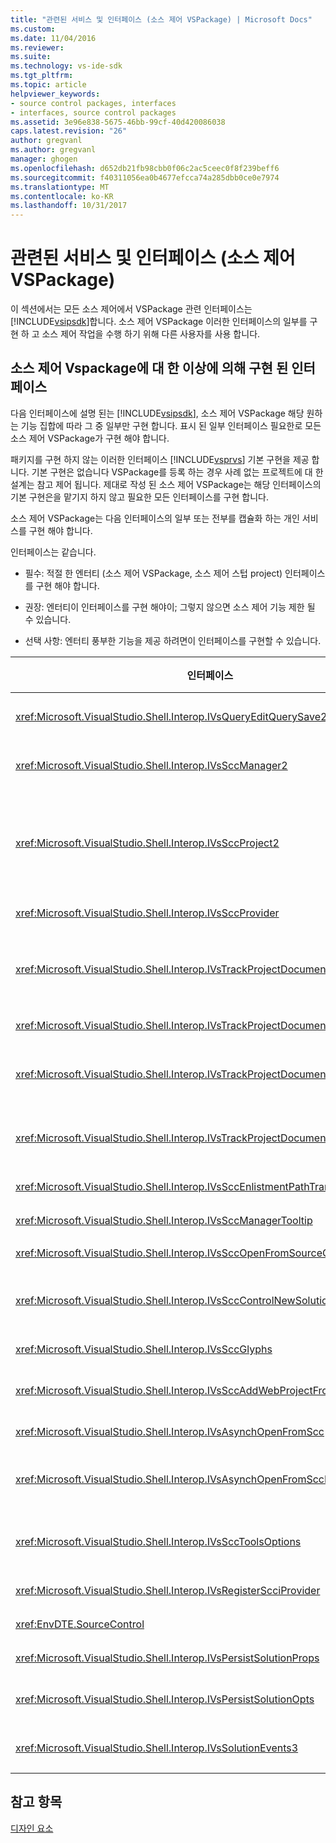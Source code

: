 ```yaml
---
title: "관련된 서비스 및 인터페이스 (소스 제어 VSPackage) | Microsoft Docs"
ms.custom: 
ms.date: 11/04/2016
ms.reviewer: 
ms.suite: 
ms.technology: vs-ide-sdk
ms.tgt_pltfrm: 
ms.topic: article
helpviewer_keywords:
- source control packages, interfaces
- interfaces, source control packages
ms.assetid: 3e96e838-5675-46bb-99cf-40d420086038
caps.latest.revision: "26"
author: gregvanl
ms.author: gregvanl
manager: ghogen
ms.openlocfilehash: d652db21fb98cbb0f06c2ac5ceec0f8f239beff6
ms.sourcegitcommit: f40311056ea0b4677efcca74a285dbb0ce0e7974
ms.translationtype: MT
ms.contentlocale: ko-KR
ms.lasthandoff: 10/31/2017
---
```

# <a name="related-services-and-interfaces-source-control-vspackage"></a>관련된 서비스 및 인터페이스 (소스 제어 VSPackage)
이 섹션에서는 모든 소스 제어에서 VSPackage 관련 인터페이스는 [!INCLUDE[vsipsdk](../../extensibility/includes/vsipsdk_md.md)]합니다. 소스 제어 VSPackage 이러한 인터페이스의 일부를 구현 하 고 소스 제어 작업을 수행 하기 위해 다른 사용자를 사용 합니다.  
  
## <a name="interfaces-implemented-by-and-for-source-control-vspackages"></a>소스 제어 Vspackage에 대 한 이상에 의해 구현 된 인터페이스  
 다음 인터페이스에 설명 된는 [!INCLUDE[vsipsdk](../../extensibility/includes/vsipsdk_md.md)], 소스 제어 VSPackage 해당 원하는 기능 집합에 따라 그 중 일부만 구현 합니다. 표시 된 일부 인터페이스 필요한로 모든 소스 제어 VSPackage가 구현 해야 합니다.  
  
 패키지를 구현 하지 않는 이러한 인터페이스 [!INCLUDE[vsprvs](../../code-quality/includes/vsprvs_md.md)] 기본 구현을 제공 합니다. 기본 구현은 없습니다 VSPackage를 등록 하는 경우 사례 없는 프로젝트에 대 한 설계는 참고 제어 됩니다. 제대로 작성 된 소스 제어 VSPackage는 해당 인터페이스의 기본 구현은을 맡기지 하지 않고 필요한 모든 인터페이스를 구현 합니다.  
  
 소스 제어 VSPackage는 다음 인터페이스의 일부 또는 전부를 캡슐화 하는 개인 서비스를 구현 해야 합니다.  
  
 인터페이스는 같습니다.  
  
-   필수: 적절 한 엔터티 (소스 제어 VSPackage, 소스 제어 스텁 project) 인터페이스를 구현 해야 합니다.  
  
-   권장: 엔터티이 인터페이스를 구현 해야이; 그렇지 않으면 소스 제어 기능 제한 될 수 있습니다.  
  
-   선택 사항: 엔터티 풍부한 기능을 제공 하려면이 인터페이스를 구현할 수 있습니다.  
  
|인터페이스|용도|에 의해 구현|구현 여부?|  
|---------------|-------------|--------------------|----------------|  
|<xref:Microsoft.VisualStudio.Shell.Interop.IVsQueryEditQuerySave2>|편집기는 수정 하거나 파일을 저장 하기 전에이 인터페이스를 호출 합니다. 소스 제어의 VSPackage 파일을 체크 아웃 하거나 거부할 수 작업 체크 아웃이 실패 하는 경우.|소스 제어 VSPackage|권장|  
|<xref:Microsoft.VisualStudio.Shell.Interop.IVsSccManager2>|이 인터페이스를 등록 하 고 소스 제어를 사용 하 여 프로젝트를 등록 취소 하 고 기본 소스 제어 문자 모양에 대 한 지원을 제공 하는 같은 프로젝트에 기본 소스 제어 기능을 제공 합니다.|소스 제어 VSPackage|필수|  
|<xref:Microsoft.VisualStudio.Shell.Interop.IVsSccProject2>|이 인터페이스에서 가져온는 <xref:Microsoft.VisualStudio.Shell.Interop.IVsHierarchy> 를 사용 하 여는 <xref:System.Runtime.InteropServices.Marshal.QueryInterface%2A> 함수 또는 단순히 구현 하는 개체를 캐스팅 하 여 `IVsHierarchy` 를 `IVsSccProject2`합니다. 현재 소스 제어 상태 또는 위치의 프로젝트를 알리는 또는 프로젝트에서 소스 제어에서 파일 가져오기에 대 한 사용 됩니다.|프로젝트|필수|  
|<xref:Microsoft.VisualStudio.Shell.Interop.IVsSccProvider>|통합 모듈을 현재 활성 VSPackage를 설정 하려면이 인터페이스를 사용 합니다.|소스 제어 VSPackage|필수|  
|<xref:Microsoft.VisualStudio.Shell.Interop.IVsTrackProjectDocuments2>|이 인터페이스는 구독 모델을 기반으로 합니다. 모든 VSPackage를 문서 이벤트를 받아 셸에서 수행 하려고 하는 이벤트 알림을 받을 수 브로드캐스트하며 신호를 보낼 수 있습니다. 구현 되며 처리 [!INCLUDE[vsprvs](../../code-quality/includes/vsprvs_md.md)], 다시 구현 하는 이벤트를 전달 하는 `IVsTrackProjectDocumentsEvents2` VSPackage를 합니다.|소스 제어 스텁|필수|  
|<xref:Microsoft.VisualStudio.Shell.Interop.IVsTrackProjectDocuments3>|이 인터페이스는 일괄 처리, 동기화 된 읽기/쓰기 작업, 및는 고급 제공 `OnQueryAddFiles` 메서드.|소스 제어 스텁|필수|  
|<xref:Microsoft.VisualStudio.Shell.Interop.IVsTrackProjectDocumentsEvents2>|**솔루션 탐색기** 프로젝트 파일 및 폴더 이름이 변경 되었거나 프로젝트에서 삭제 하는 경우 또는 새 파일이 프로젝트에 추가 될 때이 인터페이스를 호출 합니다. 소스 제어 VSPackage 프로젝트 파일을 체크 아웃 하거나 작업을 취소할 수 있습니다.|소스 제어 VSPackage|권장|  
|<xref:Microsoft.VisualStudio.Shell.Interop.IVsTrackProjectDocumentsEvents3>|**솔루션 탐색기** 프로젝트 IVstrackProjectDocuments3 인터페이스의 메서드에 대 한 호출에 대 한 응답에서이 인터페이스를 호출 합니다. VSPackage는 동기화 하는 일괄 처리 작업을 추적할 수 소스 제어 읽기/쓰기 작업 및 더 많은 고급 작업할 `OnQueryAddFiles` 메서드.|소스 제어 VSPackage|권장|  
|<xref:Microsoft.VisualStudio.Shell.Interop.IVsSccEnlistmentPathTranslation>|이 인터페이스는 인 리스트 먼 트 관리 웹 프로젝트에 대 한 지원을 제공 합니다.|소스 제어 VSPackage|권장|  
|<xref:Microsoft.VisualStudio.Shell.Interop.IVsSccManagerTooltip>|이 인터페이스는 프로젝트의 소스 제어 파일에 대 한 도구 설명을 검색할 사용 됩니다.|소스 제어 VSPackage|Optional|  
|<xref:Microsoft.VisualStudio.Shell.Interop.IVsSccOpenFromSourceControl>|이 인터페이스는 네임 스페이스 확장 프로그램별 지원 기능을 제공 합니다.|소스 제어 VSPackage|Optional|  
|<xref:Microsoft.VisualStudio.Shell.Interop.IVsSccControlNewSolution>|VSPackage이이 인터페이스를 사용 하 여 네임 스페이스 확장 프로그램을 통합 하는 **새로**, **열려**, 또는 **저장** 대화 상자. 따라서 프로젝트 자동으로 생성 시 소스 제어에 추가 하거나 추가할 수는 경우 저장 소스 제어에 작업이 적용 됩니다.|소스 제어 VSPackage|Optional|  
|<xref:Microsoft.VisualStudio.Shell.Interop.IVsSccGlyphs>|VSPackage는이 인터페이스의 노드에 대 한 소스 제어 문자 모양으로 추가 문자 모양을 정의를 사용 하 여 **솔루션 탐색기**합니다.|소스 제어 VSPackage|Optional|  
|<xref:Microsoft.VisualStudio.Shell.Interop.IVsSccAddWebProjectFromSourceControl>|**추가** 웹 프로젝트에 대 한 대화 상자는이 인터페이스를 사용 합니다. 이전에 해당 위치에서 소스 제어 리포지토리에 추가 하는 웹 프로젝트 열기 및 소스 제어 위치에 대 한 검색을 위해 메서드를 제공 합니다.|소스 제어 VSPackage|권장|  
|<xref:Microsoft.VisualStudio.Shell.Interop.IVsAsynchOpenFromScc>|이 인터페이스는 비동기 (백그라운드) 소스 제어에서 프로젝트에 로드에 대 한 지원을 제공합니다.|소스 제어 VSPackage|Optional|  
|<xref:Microsoft.VisualStudio.Shell.Interop.IVsAsynchOpenFromSccProjectEvents>|이 인터페이스에서 시작 된 비동기 로드의 진행률을 확인 하는 프로젝트에서는 <xref:Microsoft.VisualStudio.Shell.Interop.IVsAsynchOpenFromScc>합니다.|프로젝트|Optional|  
|<xref:Microsoft.VisualStudio.Shell.Interop.IVsSccToolsOptions>|이 인터페이스에서는 IDE에서이 현재 소스 제어 VSPackage를 쿼리 합니다. IDE는 VSPackage 등록 된 활성 원본 컨트롤이 없는 경우에 의미를 갖는 소스 제어 설정의 값을 쿼리 합니다. 이 인터페이스 구현 되며에 의해 처리 [!INCLUDE[vsprvs](../../code-quality/includes/vsprvs_md.md)]합니다.|소스 제어 스텁|필수|  
|<xref:Microsoft.VisualStudio.Shell.Interop.IVsRegisterScciProvider>|이 인터페이스는 소스 제어 VSPackage를 등록 하는 중에 사용 됩니다.|소스 제어 스텁|필수|  
|<xref:EnvDTE.SourceControl>|이 인터페이스는 자동화에 사용 됩니다. 따라서 전용 모든 UI를 표시 하지 않고 실행 될 수 있는 기능을 노출 합니다.|소스 제어 VSPackage|Optional|  
|<xref:Microsoft.VisualStudio.Shell.Interop.IVsPersistSolutionProps>|솔루션 (.sln) 파일에 소스 제어 설정을 저장 하려면이 인터페이스 사용 됩니다. 설정에는 소스 제어 위치 및 소스 제어 상태 플래그를 포함 합니다.|소스 제어 VSPackage|권장|  
|<xref:Microsoft.VisualStudio.Shell.Interop.IVsPersistSolutionOpts>|솔루션 옵션 (.suo) 파일에 소스 제어 설정을 저장 하려면이 인터페이스 사용 됩니다. 여기에 현재 사용자의 인 리스트 먼 트 위치와 같은 사용자 관련 소스 제어 설정 포함 될 수 있습니다.|소스 제어 VSPackage|권장|  
|<xref:Microsoft.VisualStudio.Shell.Interop.IVsSolutionEvents3>|이 인터페이스는 이벤트를 모니터링 하 솔루션, 종료 또는 프로젝트를 열 때 소스 제어에서 새 파일을 가져오기 전에 프로젝트 파일에서 확인 하는 등 작업을 수행 하기 위해 사용 됩니다.|소스 제어 VSPackage|권장|  
  
## <a name="see-also"></a>참고 항목  
 [디자인 요소](../../extensibility/internals/source-control-vspackage-design-elements.md)
